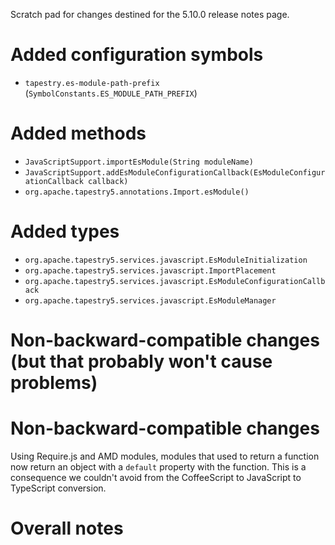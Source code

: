 Scratch pad for changes destined for the 5.10.0 release notes page.

# Added configuration symbols

* `tapestry.es-module-path-prefix` (`SymbolConstants.ES_MODULE_PATH_PREFIX`)


# Added methods

* `JavaScriptSupport.importEsModule(String moduleName)`
* `JavaScriptSupport.addEsModuleConfigurationCallback(EsModuleConfigurationCallback callback)`
* `org.apache.tapestry5.annotations.Import.esModule()`

# Added types

* `org.apache.tapestry5.services.javascript.EsModuleInitialization`
* `org.apache.tapestry5.services.javascript.ImportPlacement`
* `org.apache.tapestry5.services.javascript.EsModuleConfigurationCallback`
* `org.apache.tapestry5.services.javascript.EsModuleManager`

# Non-backward-compatible changes (but that probably won't cause problems)

# Non-backward-compatible changes

Using Require.js and AMD modules, modules that used to return a function
now return an object with a `default` property with the function.
This is a consequence we couldn't avoid from the CoffeeScript
to JavaScript to TypeScript conversion.


# Overall notes

